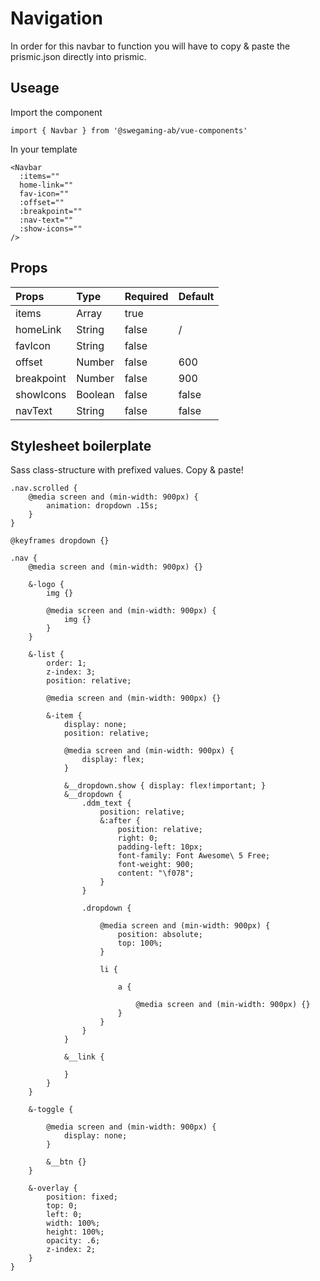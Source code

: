 # Navigation

In order for this navbar to function you will have to copy & paste the
prismic.json directly into prismic.

## Useage
Import the component
```
import { Navbar } from '@swegaming-ab/vue-components'
```

In your template
```
<Navbar
  :items=""
  home-link=""
  fav-icon=""
  :offset=""
  :breakpoint=""
  :nav-text=""
  :show-icons=""
/>
```

## Props
| Props           | Type     | Required   | Default               |
|:----------------|:---------|:-----------|:----------------------|
| items           | Array    | true       |                       |
| homeLink        | String   | false      | /                     |
| favIcon         | String   | false      |                       |
| offset          | Number   | false      | 600                   |
| breakpoint      | Number   | false      | 900                   |
| showIcons       | Boolean  | false      | false                 |
| navText         | String   | false      | false                 |



## Stylesheet boilerplate
Sass class-structure with prefixed values. Copy & paste!
```
.nav.scrolled {
    @media screen and (min-width: 900px) {
        animation: dropdown .15s;
    }
}

@keyframes dropdown {}

.nav {
    @media screen and (min-width: 900px) {}

    &-logo {
        img {}

        @media screen and (min-width: 900px) {
            img {}
        }
    }

    &-list {
        order: 1;
        z-index: 3;
        position: relative;

        @media screen and (min-width: 900px) {}

        &-item {
            display: none;
            position: relative;

            @media screen and (min-width: 900px) {
                display: flex;                
            }

            &__dropdown.show { display: flex!important; }
            &__dropdown {
                .ddm_text {
                    position: relative;
                    &:after {
                        position: relative;
                        right: 0;
                        padding-left: 10px;
                        font-family: Font Awesome\ 5 Free;
                        font-weight: 900;
                        content: "\f078";
                    }
                }

                .dropdown {

                    @media screen and (min-width: 900px) {
                        position: absolute;
                        top: 100%;
                    }

                    li {

                        a {

                            @media screen and (min-width: 900px) {}
                        }
                    }
                }
            }

            &__link {

            }
        }
    }

    &-toggle {

        @media screen and (min-width: 900px) {
            display: none;
        }

        &__btn {}
    }

    &-overlay {
        position: fixed;
        top: 0;
        left: 0;
        width: 100%;
        height: 100%;
        opacity: .6;
        z-index: 2;
    }
}
```

